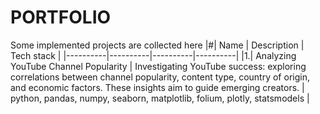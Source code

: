 # PORTFOLIO
Some implemented projects are collected here
|#| Name | Description | Tech stack |
|----------|----------|----------|----------|
|1.| Analyzing YouTube Channel Popularity | Investigating YouTube success:  exploring correlations between channel popularity, content type, country of origin, and economic factors.  These insights aim to guide emerging creators. | python, pandas, numpy, seaborn, matplotlib, folium, plotly, statsmodels |

